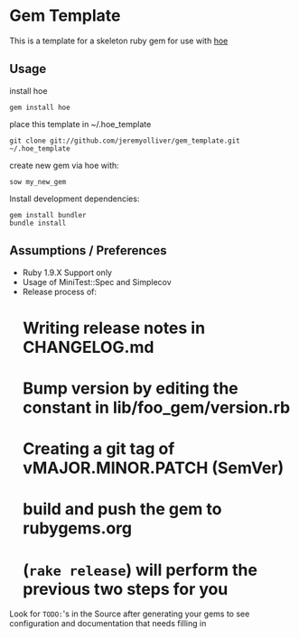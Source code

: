 Gem Template
============

This is a template for a skeleton ruby gem for use with [hoe](http://github.com/seattlerb/hoe)

Usage
-----

install hoe

    gem install hoe

place this template in ~/.hoe_template

    git clone git://github.com/jeremyolliver/gem_template.git ~/.hoe_template

create new gem via hoe with:

    sow my_new_gem

Install development dependencies:

    gem install bundler
    bundle install


Assumptions / Preferences
-------------------------

* Ruby 1.9.X Support only
* Usage of MiniTest::Spec and Simplecov
* Release process of:
    # Writing release notes in CHANGELOG.md
    # Bump version by editing the constant in lib/foo_gem/version.rb
    # Creating a git tag of vMAJOR.MINOR.PATCH (SemVer)
    # build and push the gem to rubygems.org
    # (`rake release`) will perform the previous two steps for you

Look for `TODO:`'s in the Source after generating your gems to see configuration and documentation that needs filling in
